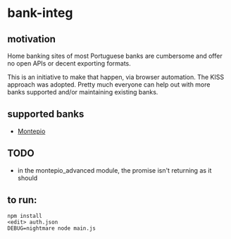 # bank-integ

## motivation

Home banking sites of most Portuguese banks are cumbersome and offer no open APIs or decent exporting formats.

This is an initiative to make that happen, via browser automation. The KISS approach was adopted.
Pretty much everyone can help out with more banks supported and/or maintaining existing banks.


## supported banks

* [Montepio](https://www.montepio.pt)


## TODO

* in the montepio_advanced module, the promise isn't returning as it should


## to run:

    npm install
    <edit> auth.json
    DEBUG=nightmare node main.js
